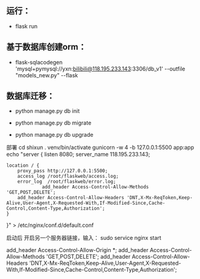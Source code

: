 ## 运行：

* flask run

## 基于数据库创建orm：

* flask-sqlacodegen 'mysql+pymysql://yxn:bilibili@118.195.233.143:3306/db_v1' --outfile "models_new.py"  --flask

## 数据库迁移：

* python manage.py db init

* python manage.py db migrate

* python manage.py db upgrade


部署
cd shixun
. venv/bin/activate
gunicorn -w 4 -b 127.0.0.1:5500 app:app
echo "server {
    listen 8080; 
    server_name 118.195.233.143; 
 
    location / {
        proxy_pass http://127.0.0.1:5500; 
        access_log /root/flaskweb/access.log;
        error_log  /root/flaskweb/error.log;
                 add_header Access-Control-Allow-Methods 'GET,POST,DELETE';
        add_header Access-Control-Allow-Headers 'DNT,X-Mx-ReqToken,Keep-Alive,User-Agent,X-Requested-With,If-Modified-Since,Cache-Control,Content-Type,Authorization'; 
    }

  }" > /etc/nginx/conf.d/default.conf

启动后 开启另一个服务器链接，输入：
sudo service nginx start


add_header Access-Control-Allow-Origin *;
        add_header Access-Control-Allow-Methods 'GET,POST,DELETE';
        add_header Access-Control-Allow-Headers 'DNT,X-Mx-ReqToken,Keep-Alive,User-Agent,X-Requested-With,If-Modified-Since,Cache-Control,Content-Type,Authorization'; 